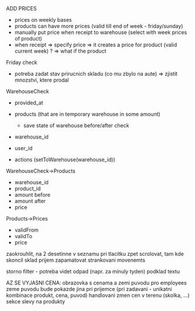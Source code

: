 ADD PRICES
- prices on weekly bases
- products can have more prices (valid till end of week - friday/sunday)
- manually put price when receipt to warehouse (select with week prices of product)
- when receipt => specify price => it creates a price for product (valid current week) ? => what if the product 

Friday check
- potreba zadat stav prirucnich skladu (co mu zbylo na aute) => zjistit mnozstvi, ktere prodal

WarehouseCheck
- provided_at
- products (that are in temporary warehouse in some amount)
  - save state of warehouse before/after check
- warehouse_id
- user_id

- actions (setToWarehouse(warehouse_id))

WarehouseCheck->Products
- warehouse_id
- product_id
- amount before
- amount after
- price


Products->Prices
- validFrom
- validTo
- price

zaokrouhlit, na 2 desetinne
v seznamu pri tlacitku zpet scrolovat, tam kde skoncil
sklad prijem zapamatovat
strankovani movenemts

storno
filter - potreba videt odpad (napr. za minuly tyden)
podklad textu


AZ SE VYJASNI CENA:
obrazovka s cenama a zemi puvodu pro employees
zeme puvodu bude pokazde jina pri prijemce (pri zadavani - unikatni kombinace produkt, cena, puvod)
handlovani zmen cen v terenu (skolka, ...) sekce slevy na produkty

